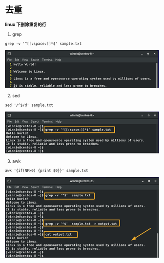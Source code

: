 # 去重

**linux 下删除重复的行**

1. grep 

```shell
grep -v '^[[:space:]]*$' sample.txt
```
![grep](../attachments/img/remove_blank_lines-20220318150247.png)

2.  sed 

```shell
sed '/^$/d' sample.txt
```
![sed](../attachments/img/remove_blank_lines-20220318150254.png)

3. awk

```shell
awk '{if(NF>0) {print $0}}' sample.txt
```
![awk](../attachments/img/remove_blank_lines-20220318150301.png)